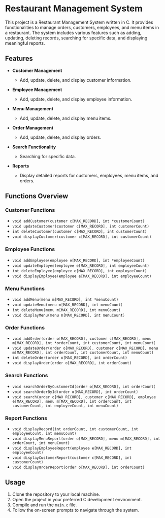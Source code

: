 # Restaurant Management System

This project is a Restaurant Management System written in C. It provides functionalities to manage orders, customers, employees, and menu items in a restaurant. The system includes various features such as adding, updating, deleting records, searching for specific data, and displaying meaningful reports.

## Features

- **Customer Management**
  - Add, update, delete, and display customer information.
  
- **Employee Management**
  - Add, update, delete, and display employee information.
  
- **Menu Management**
  - Add, update, delete, and display menu items.
  
- **Order Management**
  - Add, update, delete, and display orders.
  
- **Search Functionality**
  - Searching for specific data.
  
- **Reports**
  - Display detailed reports for customers, employees, menu items, and orders.

## Functions Overview

### Customer Functions
- `void addCustomer(customer c[MAX_RECORD], int *customerCount)`
- `void updateCustomer(customer c[MAX_RECORD], int customerCount)`
- `int deleteCustomer(customer c[MAX_RECORD], int customerCount)`
- `void displayCustomer(customer c[MAX_RECORD], int customerCount)`

### Employee Functions
- `void addEmployee(employee e[MAX_RECORD], int *employeeCount)`
- `void updateEmployee(employee e[MAX_RECORD], int employeeCount)`
- `int deleteEmployee(employee e[MAX_RECORD], int employeeCount)`
- `void displayEmployee(employee e[MAX_RECORD], int employeeCount)`

### Menu Functions
- `void addMenu(menu m[MAX_RECORD], int *menuCount)`
- `void updateMenu(menu m[MAX_RECORD], int menuCount)`
- `int deleteMenu(menu m[MAX_RECORD], int menuCount)`
- `void displayMenu(menu m[MAX_RECORD], int menuCount)`

### Order Functions
- `void addOrder(order o[MAX_RECORD], customer c[MAX_RECORD], menu m[MAX_RECORD], int *orderCount, int customerCount, int menuCount)`
- `void updateOrder(order o[MAX_RECORD], customer c[MAX_RECORD], menu m[MAX_RECORD], int orderCount, int customerCount, int menuCount)`
- `int deleteOrder(order o[MAX_RECORD], int orderCount)`
- `void displayOrder(order o[MAX_RECORD], int orderCount)`

### Search Functions
- `void searchOrderByCustomerId(order o[MAX_RECORD], int orderCount)`
- `void searchOrderById(order o[MAX_RECORD], int orderCount)`
- `void search(order o[MAX_RECORD], customer c[MAX_RECORD], employee e[MAX_RECORD], menu m[MAX_RECORD], int orderCount, int customerCount, int employeeCount, int menuCount)`

### Report Functions
- `void displayRecord(int orderCount, int customerCount, int employeeCount, int menuCount)`
- `void displayMenuReport(order o[MAX_RECORD], menu m[MAX_RECORD], int orderCount, int menuCount)`
- `void displayEmployeeReport(employee e[MAX_RECORD], int employeeCount)`
- `void displayCustomerReport(customer c[MAX_RECORD], int customerCount)`
- `void displayOrderReport(order o[MAX_RECORD], int orderCount)`

## Usage

1. Clone the repository to your local machine.
2. Open the project in your preferred C development environment.
3. Compile and run the `main.c` file.
4. Follow the on-screen prompts to navigate through the system.

